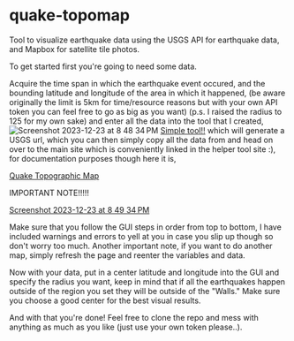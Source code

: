 # quake-topomap
Tool to visualize earthquake data using the USGS API for earthquake data, and Mapbox for satellite tile photos.

To get started first you're going to need some data. 

Acquire the time span in which the earthquake event occured, and the bounding latitude and longitude of the area in which it happened, 
(be aware originally the limit is 5km for time/resource reasons but with your own API token you can feel free to go as big as you want)
(p.s. I raised the radius to 125 for my own sake)
and enter all the data into the tool that I created,
![Screenshot 2023-12-23 at 8 48 34 PM](https://github.com/ahounain/quake-topomap/assets/69880126/a82af8db-2fbe-4edd-af5f-183a4918fa7d)
[Simple tool!!](https://ahounain.github.io/quake-topomap/init/)
which will generate a USGS url, which you can then simply copy all the data from and head on over to the main site
which is conveniently linked in the helper tool site :), 
for documentation purposes though here it is, 

[Quake Topographic Map](https://ahounain.github.io/quake-topomap)


IMPORTANT NOTE!!!!!

[Screenshot 2023-12-23 at 8 49 34 PM](https://github.com/ahounain/quake-topomap/assets/69880126/36339d5e-3cd5-40ec-84c3-79012f0a15ba)

Make sure that you follow the GUI steps in order from top to bottom, I have included warnings and errors to yell at you
in case you slip up though so don't worry too much.
Another important note, if you want to do another map, simply refresh the page and reenter the variables and data.

Now with your data, put in a center latitude and longitude into the GUI and specify the radius you want, keep in mind that 
if all the earthquakes happen outside of the region you set they will be outside of the "Walls." Make sure you choose a good 
center for the best visual results. 

And with that you're done! 
Feel free to clone the repo and mess with anything as much as you like (just use your own token please..).
